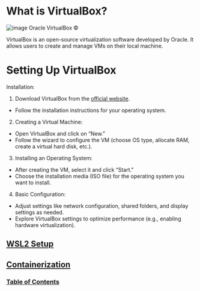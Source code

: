 # What is VirtualBox?
![image](https://github.com/user-attachments/assets/c0569bbc-651f-4ffe-8782-229858ee1ca2)
Oracle VirtualBox &copy;

VirtualBox is an open-source virtualization software developed by Oracle. It allows users to create and manage VMs on their local machine.

# Setting Up VirtualBox
Installation:

1. Download VirtualBox from the [official website](https://www.virtualbox.org/).

* Follow the installation instructions for your operating system.

2. Creating a Virtual Machine:
* Open VirtualBox and click on “New.”
* Follow the wizard to configure the VM (choose OS type, allocate RAM, create a virtual hard disk, etc.).

3. Installing an Operating System:
* After creating the VM, select it and click “Start.”
* Choose the installation media (ISO file) for the operating system you want to install.

4. Basic Configuration:
* Adjust settings like network configuration, shared folders, and display settings as needed.
* Explore VirtualBox settings to optimize performance (e.g., enabling hardware virtualization).

## [WSL2 Setup](wsl2.md)
## [Containerization](containerization.md)
### [Table of Contents](README.md)
